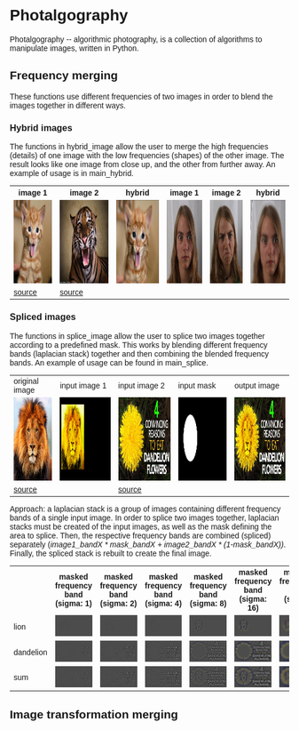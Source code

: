 <head>
<title>Photalgography</title>
<meta http-equiv="content-type" content="text/html; charset=UTF-8">
</head>
<style type="text/css">
.tg  {border-collapse:collapse;border-spacing:0;}
.tg td{font-family:Arial, sans-serif;font-size:14px;padding:10px 5px;border-style:solid;border-width:1px;overflow:hidden;word-break:normal;border-color:black;}
.tg th{font-family:Arial, sans-serif;font-size:14px;font-weight:normal;padding:10px 5px;border-style:solid;border-width:1px;overflow:hidden;word-break:normal;border-color:black;}
.tg .tg-s268{text-align:left}
.tg .tg-0lax{text-align:left;vertical-align:top}
</style>

<body style='margin:0 5% 0 5%; padding:5%; font-family:Trebuchet MS, Helvetica, sans-serif'>
  <h1>Photalgography</h1>
  Photalgography -- algorithmic photography, is a collection of algorithms to manipulate images, written in Python.
  <h2>Frequency merging</h2>
  These functions use different frequencies of two images in order to blend the images together in different ways.
  <h3> Hybrid images </h3>
  The functions in hybrid_image allow the user to merge the high frequencies (details) of one image with the low frequencies (shapes) of the other image. The result looks like one image from close up, and the other from further away. An example of usage is in main_hybrid.
<table>
  <tr>
    <th class="tg-s268">image 1</td>
    <th class="tg-s268">image 2</td>
    <th class="tg-s268">hybrid</td>
    <th class="tg-s268">image 1</td>
    <th class="tg-s268">image 2</td>
    <th class="tg-s268">hybrid</td>
  </tr>
    <tr>
    <td class="tg-s268">
      <a href="./example_images/frequency/kitten.jpg">
      <img src="./example_images/frequency/kitten.jpg" height="150"> 
      </a>
    </td>
    <td class="tg-s268">
      <a href="./example_images/frequency/tiger2.jpg">
      <img src="./example_images/frequency/tiger2.jpg" height="150"> 
      </a>
    </td>
    <td class="tg-s268">
      <a href="./example_images/frequency/tiggen_color_final.jpg">
      <img src="./example_images/frequency/tiggen_color_final.jpg" height="150"> 
      </a>
    </td>
    <td class="tg-s268">
      <a href="./example_images/frequency/shock.JPG">
      <img src="./example_images/frequency/shock.JPG" height="150"> 
      </a>
    </td>
    <td class="tg-s268">
      <a href="./example_images/frequency/frown.JPG">
      <img src="./example_images/frequency/frown.JPG" height="150"> 
      </a>
    </td>
    <td class="tg-s268">
      <a href="./example_images/frequency/expression1.jpg">
      <img src="./example_images/frequency/expression1.jpg" height="150"> 
      </a>
    </td>
  </tr>
  <tr>
    <td class="tg-s268"><a href=" http://images4.fanpop.com/image/photos/22100000/My-realy-hot-kitten-tiger-kittens-22123050-600-600.jpg ">source</a></td>
    <td class="tg-s268"><a href=" https://i.dailymail.co.uk/i/pix/2012/12/20/article-0-1697C38D000005DC-517_964x642.jpg ">source</a></td>
  </tr>
</table>

  <h3> Spliced images </h3>
  The functions in splice_image allow the user to splice two images together according to a predefined mask. This works by blending different frequency bands (laplacian stack) together and then combining the blended frequency bands. An example of usage can be found in main_splice.
<table>
  <tr>
    <td>original image</td>
    <td>input image 1</td>
    <td>input image 2</td>
    <td>input mask</td>
    <td>output image</td>
  <tr>
    <td class="tg-s268">
      <a href="./example_images/frequency/lion.jpg">
      <img src="./example_images/frequency/lion.jpg" height="150"> 
      </a>
    </td>
    <td class="tg-s268">
      <a href="./example_images/frequency/lion_adjusted.jpg">
      <img src="./example_images/frequency/lion_adjusted.jpg" height="150"> 
      </a>
    </td>
    <td class="tg-s268">
      <a href="./example_images/frequency/dandelion.jpg">
      <img src="./example_images/frequency/dandelion.jpg" height="150"> 
      </a>
    </td>
    <td class="tg-s268">
      <a href="./example_images/frequency/dandelion_mask.jpg">
      <img src="./example_images/frequency/dandelion_mask.jpg" height="150"> 
      </a>
    </td>
    <td class="tg-s268">
      <a href="./example_images/frequency/lion.jpg">
      <img src="./example_images/frequency/lion_splice.jpg" height="150"> 
      </a>
    </td>
  </tr>
  <tr>
    <td class="tg-s268"><a href=" http://historyofarmenia.org/wp-content/uploads/2017/06/maxresdefault.jpg ">source</a></td>
    <td></td>
    <td class="tg-s268"><a href=" https://i.ytimg.com/vi/J1lYtk16UMQ/maxresdefault.jpg ">source</a></td>
  </tr>
</table>
  <p> Approach: a laplacian stack is a group of images containing different frequency bands of a single input image. In order to splice two images together, laplacian stacks must be created of the input images, as well as the mask defining the area to splice. Then, the respective frequency bands are combined (spliced) separately (<i>image1_bandX * mask_bandX + image2_bandX * (1-mask_bandX))</i>. Finally, the spliced stack is rebuilt to create the final image.
  </p>
<table>
  <tr>
    <th class="tg-s268"></td>
    <th class="tg-s268">masked frequency band (sigma: 1)</td>
    <th class="tg-s268">masked frequency band (sigma: 2)</td>
    <th class="tg-s268">masked frequency band (sigma: 4)</td>
    <th class="tg-s268">masked frequency band (sigma: 8)</td>
    <th class="tg-s268">masked frequency band (sigma: 16)</td>
    <th class="tg-s268">masked frequency band (sigma: 32)</td>
  </tr>
  <tr>
    <td>lion</td>
    <td class="tg-s268">
      <a href="./example_images/frequency/masked_band1_0.jpg">
      <img src="./example_images/frequency/masked_band1_0.jpg" width="200"> 
      </a>
    </td>
    <td class="tg-s268">
      <a href="./example_images/frequency/masked_band1_1.jpg">
      <img src="./example_images/frequency/masked_band1_1.jpg" width="200"> 
      </a>
    </td>
    <td class="tg-s268">
      <a href="./example_images/frequency/masked_band1_2.jpg">
      <img src="./example_images/frequency/masked_band1_2.jpg" width="200"> 
      </a>
    </td>
    <td class="tg-s268">
      <a href="./example_images/frequency/masked_band1_3.jpg">
      <img src="./example_images/frequency/masked_band1_3.jpg" width="200"> 
      </a>
    </td>
    <td class="tg-s268">
      <a href="./example_images/frequency/masked_band1_4.jpg">
      <img src="./example_images/frequency/masked_band1_4.jpg" width="200"> 
      </a>
    </td>
    <td class="tg-s268">
      <a href="./example_images/frequency/masked_band1_5.jpg">
      <img src="./example_images/frequency/masked_band1_5.jpg" width="200"> 
      </a>
    </td>
  </tr>
  <tr>
    <td>dandelion</td>
    <td class="tg-s268">
      <a href="./example_images/frequency/masked_band2_0.jpg">
      <img src="./example_images/frequency/masked_band2_0.jpg" width="200"> 
      </a>
    </td>
    <td class="tg-s268">
      <a href="./example_images/frequency/masked_band2_1.jpg">
      <img src="./example_images/frequency/masked_band2_1.jpg" width="200"> 
      </a>
    </td>
    <td class="tg-s268">
      <a href="./example_images/frequency/masked_band2_2.jpg">
      <img src="./example_images/frequency/masked_band2_2.jpg" width="200"> 
      </a>
    </td>
    <td class="tg-s268">
      <a href="./example_images/frequency/masked_band2_3.jpg">
      <img src="./example_images/frequency/masked_band2_3.jpg" width="200"> 
      </a>
    </td>
    <td class="tg-s268">
      <a href="./example_images/frequency/masked_band2_4.jpg">
      <img src="./example_images/frequency/masked_band2_4.jpg" width="200"> 
      </a>
    </td>
    <td class="tg-s268">
      <a href="./example_images/frequency/masked_band2_5.jpg">
      <img src="./example_images/frequency/masked_band2_5.jpg" width="200"> 
      </a>
    </td>
  </tr>
  <tr>
    <td>sum</td>
    <td class="tg-s268">
      <a href="./example_images/frequency/merged_band_0.jpg">
      <img src="./example_images/frequency/merged_band_0.jpg" width="200"> 
      </a>
    </td>
    <td class="tg-s268">
      <a href="./example_images/frequency/merged_band_1.jpg">
      <img src="./example_images/frequency/merged_band_1.jpg" width="200"> 
      </a>
    </td>
    <td class="tg-s268">
      <a href="./example_images/frequency/merged_band_2.jpg">
      <img src="./example_images/frequency/merged_band_2.jpg" width="200"> 
      </a>
    </td>
    <td class="tg-s268">
      <a href="./example_images/frequency/merged_band_3.jpg">
      <img src="./example_images/frequency/merged_band_3.jpg" width="200"> 
      </a>
    </td>
    <td class="tg-s268">
      <a href="./example_images/frequency/merged_band_4.jpg">
      <img src="./example_images/frequency/merged_band_4.jpg" width="200"> 
      </a>
    </td>
    <td class="tg-s268">
      <a href="./example_images/frequency/merged_band_5.jpg">
      <img src="./example_images/frequency/merged_band_5.jpg" width="200"> 
      </a>
    </td>
  </tr>
</table>

<h2>Image transformation merging</h2>

</body>
